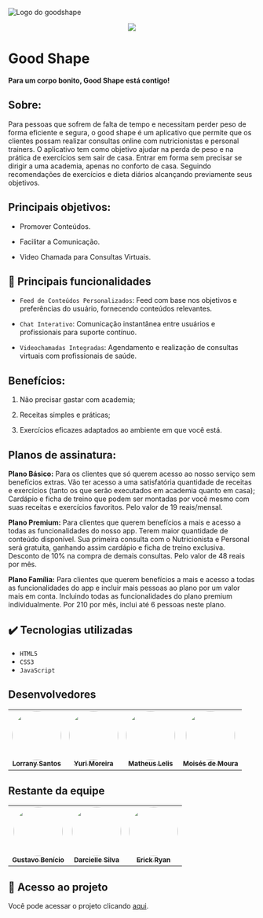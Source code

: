 ![Logo do goodshape](https://github.com/yurimoreira08/goodshape/blob/main/imagens/good.png?raw=true)


<p align="center"> 
<img loading="lazy" src="http://img.shields.io/static/v1?label=STATUS&message=EM%20DESENVOLVIMENTO&color=GREEN&style=for-the-badge"/>
</p>

# Good Shape
**Para um corpo bonito, Good Shape está contigo!**


## Sobre:
Para pessoas que sofrem de falta de tempo e necessitam perder peso de forma eficiente e segura, o good shape é um aplicativo que permite que os clientes possam realizar consultas online com nutricionistas e personal trainers. O aplicativo tem como objetivo ajudar na perda de peso e na prática de exercícios sem sair de casa. Entrar em forma sem precisar se dirigir a uma academia, apenas no conforto de casa. Seguindo recomendações de exercícios e dieta diários alcançando previamente seus objetivos.


## Principais objetivos:
* Promover Conteúdos.
  
* Facilitar a Comunicação.
  
* Video Chamada para Consultas Virtuais.
  

## 🔨 Principais funcionalidades

- `Feed de Conteúdos Personalizados`: Feed com base nos objetivos e preferências do usuário, fornecendo conteúdos relevantes.

- `Chat Interativo`: Comunicação instantânea entre usuários e profissionais para suporte contínuo.

- `Videochamadas Integradas`: Agendamento e realização de consultas virtuais com profissionais de saúde.

## Benefícios:
1. Não precisar gastar com academia;

2. Receitas simples e práticas;

3. Exercícios eficazes adaptados ao ambiente em que você está.

## Planos de assinatura:
**Plano Básico:** Para os clientes que só querem acesso ao nosso serviço sem benefícios extras. Vão ter acesso a uma satisfatória quantidade de receitas e exercícios (tanto os que serão executados em academia quanto em casa); Cardápio e ficha de treino que podem ser montadas por você mesmo com suas receitas e exercícios favoritos. Pelo valor de 19 reais/mensal.

**Plano Premium:** Para clientes que querem benefícios a mais e acesso a todas as funcionalidades do nosso app. Terem maior quantidade de conteúdo disponível. Sua primeira consulta com o Nutricionista e Personal será gratuita, ganhando assim cardápio e ficha de treino exclusiva. Desconto de 10% na compra de demais consultas. Pelo valor de 48 reais por mês.

**Plano Família:** Para clientes que querem benefícios a mais e acesso a todas as funcionalidades do app e incluir mais pessoas ao plano por um valor mais em conta. Incluindo  todas as funcionalidades do plano premium individualmente. Por 210 por mês, inclui até 6 pessoas neste plano.

## ✔️ Tecnologias utilizadas

- ``HTML5``
- ``CSS3``
- ``JavaScript``



## Desenvolvedores

<table>
  <tr>
    <td align="center"><a href="https://github.com/Lorranyy"><img style="border-radius: 50%;" src="https://avatars.githubusercontent.com/u/128076962?v=4" width="100px;" alt=""/><br /><sub><b>Lorrany Santos</b></sub></td>
    <td align="center"><a href="https://github.com/yurimoreira08"><img style="border-radius: 50%;" src="https://avatars.githubusercontent.com/u/128077291?v=4" width="100px;" alt=""/><br /><sub><b>Yuri Moreira</b></sub></td>
    <td align="center"><a href="https://github.com/leliszx"><img style="border-radius: 50%;" src="https://avatars.githubusercontent.com/u/127348880?v=4" width="100px;" alt=""/><br /><sub><b>Matheus Lelis</b></sub></td>
    <td align="center"><a href="https://github.com/Moises1235"><img style="border-radius: 50%;" src="https://avatars.githubusercontent.com/u/127400299?v=4" width="100px;" alt=""/><br /><sub><b>Moisés de Moura</b></sub></td>
</table>

<!--
| [<img loading="lazy" src="https://avatars.githubusercontent.com/u/128076962?v=4" width=115><br><sub>Lorrany Santos</sub>](https://github.com/Lorranyy) |  [<img loading="lazy" src="https://avatars.githubusercontent.com/u/128077291?v=4" width=115><br><sub>Yuri Moreira</sub>](https://github.com/yurimoreira08) |  [<img loading="lazy" src="https://avatars.githubusercontent.com/u/127348880?v=4" width=115><br><sub>Matheus Lelis</sub>](https://github.com/leliszx) |
| :---: | :---: | :---: | 
-->


## Restante da equipe
<table>
  <tr>
    <td align="center"><a href="https://github.com/gustavobml"><img style="border-radius: 50%;" src="https://avatars.githubusercontent.com/u/127344837?v=4" width="100px;" alt=""/><br /><sub><b>Gustavo Benício</b></sub></td>
    <td align="center"><a href="https://github.com/Darcigatinha123"><img style="border-radius: 50%;" src="https://avatars.githubusercontent.com/u/127349074?v=4" width="100px;" alt=""/><br /><sub><b>Darcielle Silva</b></sub></td>
    <td align="center"><a href="https://github.com/ErickRyanSF"><img style="border-radius: 50%;" src="https://avatars.githubusercontent.com/u/127400109?v=4" width="100px;" alt=""/><br /><sub><b>Erick Ryan</b></sub></td>
    
</table>


## 📁 Acesso ao projeto
Você pode acessar o projeto clicando [aqui](https://goodshape.netlify.app/).




